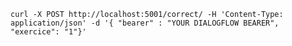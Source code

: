 `curl -X POST http://localhost:5001/correct/ -H 'Content-Type: application/json' -d '{ "bearer" : "YOUR DIALOGFLOW BEARER", "exercice": "1"}'`

